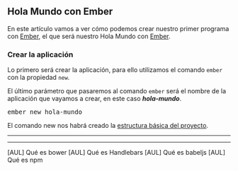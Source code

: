 

## Hola Mundo con Ember

En este artículo vamos a ver cómo podemos crear nuestro primer programa con [Ember][1], el que será nuestro Hola Mundo con [Ember][1].

### Crear la aplicación

Lo primero será crear la aplicación, para ello utilizamos el comando <code>ember</code> con la propiedad <code>new</code>.

El último parámetro que pasaremos al comando <code>ember</code> será el nombre de la aplicación que vayamos a crear, en este caso ***hola-mundo***.

<kbd>ember new hola-mundo</kbd>

El comando new nos habrá creado la [estructura básica del proyecto](http://www.manualweb.net/ember/xxx/).


-----
[1]: http://www.manualweb.net/tutorial-ember/
[2]: https://babeljs.io/
[3]: https://nodejs.org/es/
[4]: https://www.npmjs.com/
[5]: http://www.manualweb.net/tutorial-html/
[6]: http://handlebarsjs.com/
[7]: http://www.manualweb.net/tutorial-javascript/
[8]: https://bower.io/
[9]: http://www.manualweb.net/tutorial-bootstrap/
[10]: http://www.manualweb.net/tutorial-css/


-----
[AUL] Qué es bower
[AUL] Qué es Handlebars
[AUL] Qué es babeljs
[AUL] Qué es npm
